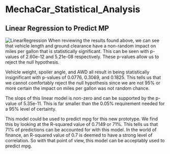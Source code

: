 # MechaCar_Statistical_Analysis

## Linear Regression to Predict MP

![LinearRegression](https://user-images.githubusercontent.com/106126621/191150040-203421f6-8b7d-4598-81b2-616881f44dd9.png)
When reviewing the results found above, we can see that vehicle length and ground clearance have a non-random impact on miles per gallon that is statistically significant. This can be seen with p-values of 2.60e-12 and 5.21e-08 respectively. These p-values allow us to reject the null hypothesis. 

Vehicle weight, spoiler angle, and AWD all result in being statistically insignificant with p-values of 0.0776, 0.3069, and 0.1825. This tells us that we cannot comfortably reject the null hypothesis since we are not 95% or more certain the impact on miles per gallon was not random chance. 

The slops of this linear model is non-zero and can be supported by the p-value of 5.35e-11. This is far smaller than the 0.05% requirement needed for a 95% level of certainty.

This model could be used to predict mpg for this new prototype. We find this by looking at the R-squared value of 0.7149 or 71%. This tells us that 71% of predictions can be accounted for with this model. In the world of finance, an R-squared value of 0.7 is deemed to have a strong level of correlation. So with that point of view, this model can be acceptably used to predict mpg. 
